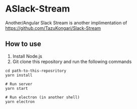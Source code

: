 # ASlack-Stream

Another/Angular Slack Stream is another implimentation of https://github.com/TazuKongari/Slack-Stream

## How to use

1. Install Node.js
2. Git clone this repository and run the following commands

```shell
cd path-to-this-reposritory
yarn install

# Run server
yarn start

# Run electron (in another shell)
yarn electron
```
